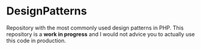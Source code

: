 DesignPatterns
==============

Repository with the most commonly used design patterns in PHP.
This repository is a **work in progress** and I would not advice you to actually use this code in production.
